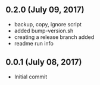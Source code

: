 ## 0.2.0 (July 09, 2017)
  - backup, copy, ignore script
  - added bump-version.sh
  - creating a release branch added
  - readme run info

## 0.0.1 (July 08, 2017)
  - Initial commit

